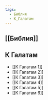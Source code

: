 ```yaml
---
tags:
  - Библия
  - К_Галатам
---
```

## [[Библия]]
## К Галатам
- [[К Галатам 1]]
- [[К Галатам 2]]
- [[К Галатам 3]]
- [[К Галатам 4]]
- [[К Галатам 5]]
- [[К Галатам 6]]

